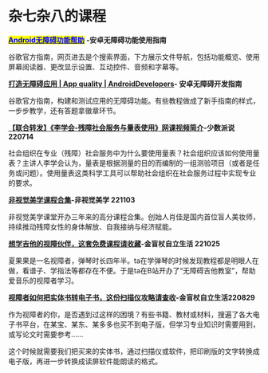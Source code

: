 # 杂七杂八的课程

[<mark style="color:blue;">**Android无障碍功能帮助**</mark>](https://support.google.com/accessibility/android?sjid=16958227160518826411-AP#topic=6007234) **-安卓无障碍功能使用指南**

谷歌官方指南，网页进去是个搜索界面，下方展示文件导航，包括功能概览、使用屏幕阅读器、更改显示设置、互动控件、音频和字幕等。



[**打造无障碍应用 | App quality | AndroidDevelopers**](https://developer.android.com/guide/topics/ui/accessibility?hl=zh-cn)**- 安卓无障碍开发指南**

谷歌官方指南，构建和测试应用的无障碍功能。有些教程做成了新手指南的样式，一步步教学，还有答题拿徽章环节。



[**【联合转发】《李学会-残障社会服务与量表使用》网课视频简介**](http://mp.weixin.qq.com/s?__biz=Mzg2NDUyMzEwMw==\&mid=2247521864\&idx=2\&sn=4b96c3bbb11f8d2bdba1145366e249ba\&chksm=ce6ad078f91d596e2cff5d02c749806247481c4926c6448466da116d2ee95f26f32707f9a31f#rd)**-少数派说 220714**

社会组织在专业（残障）社会服务中为什么要使用量表？社会组织应该如何使用量表？主讲人李学会认为，量表是根据测量的目的而编制的一组测验项目（或者是任务或问题）。使用量表这类科学工具可以帮助社会组织在社会服务过程中实现专业的要求。



[**非视觉美学课程合集**](https://mp.weixin.qq.com/s/q5YhireIP8tsjMg6sTKtgw)**-非视觉美学 221103**

非视觉美学课堂开办三年来的高分课程合集。创始人肖佳是国内首位盲人美妆师，持续推动残障女性的身体解放、自我接纳与经济赋能。



[**想学吉他的视障伙伴，这套免费课程请收藏**](https://mp.weixin.qq.com/s/kOmiP7iVOamhnn0tP5m0AA)**-金盲杖自立生活 221025**

夏果果是一名视障者，弹琴时长四年半。ta在学弹琴的时候发现教程都是明眼人在做，看谱子、学指法等都存在不便。于是ta在B站开办了“无障碍吉他教室”，帮助爱音乐的视障者学习。



[**视障者如何把实体书转电子书，这份扫描仪攻略请查收**](https://mp.weixin.qq.com/s/tHz7bO4v1evkyugGQee-2w)**-金盲杖自立生活220829**

作为视障者的你，是否遇到过这样的困境？有些书籍、教材或材料，搜遍了各大电子书平台，在某宝、某东、某多多也买不到电子版，但学习专业知识时需要用到，或写论文时需要参考……

这个时候就需要我们把买来的实体书，通过扫描仪或软件，把印刷版的文字转换成电子版，再进一步转换成读屏软件能朗读的格式。

